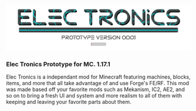 ![Mod Logo](https://github.com/SirStig/Elec_tronics/blob/1.17.x(Prototype)/src/main/resources/assets/elec_tronics/textures/modLogo.png)

### Elec Tronics Prototype for MC. 1.17.1

Elec Tronics is a independant mod for Minecraft featuring machines, blocks, items, and more that all take advantage of and use Forge's FE/RF. This mod was made based off your favorite mods such as Mekanism, IC2, AE2, and so on to bring a fresh UI and system and more realism to all of them with keeping and leaving your favorite parts about them.
